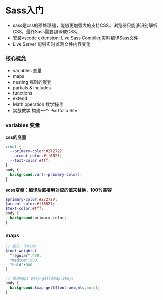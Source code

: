 # Sass入门
- sass是css的预处理器，能够更加强大的支持CSS。浏览器只能够识别解析CSS，最终Sass需要编译成CSS。
- 安装vscode extension: Live Sass Compiler,实时编译Sass文件
- Live Server 能够实时监测文件内容变化
### 核心概念
- variables 变量
- maps
- nesting 规则的嵌套
- partials & includes
- functions
- extend
- Math operation 数学操作
- 实战教学 构建一个 Portfolio Site

### variables 变量
**css的变量**

```css
:root {
  --primary-color:#272727;
  --accent-color:#ff652f;
  --text-color:#fff;
}
body {
  background:var(--primary-color);
}
```
**scss变量：编译后直接用对应的值来替换，100%兼容**

```scss
$primary-color:#272727;
$accent-color:#ff652f;
$text-color:#fff;
body {
  background:primary-color;
}
```

### maps
```scss
// 定义一个maps
$font-weights(
  "regular":400,
  "medium":500,
  "bold":800
)

// 使用maps $map-get($map,$key)
body {
  background:$map-get($font-weights,bold);
}
```